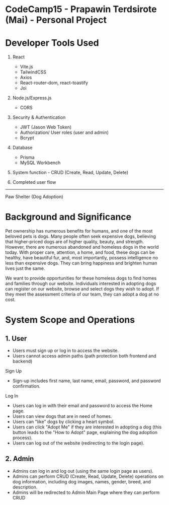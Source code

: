 # CodeCamp15 - Prapawin Terdsirote (Mai) - Personal Project

# Developer Tools Used

1. React

   - Vite.js
   - TailwindCSS
   - Axios
   - React-router-dom, react-toastify
   - Joi

2. Node.js/Express.js

   - CORS

3. Security & Authentication

   - JWT (Jason Web Token)
   - Authorization/ User roles (user and admin)
   - Bcrypt

4. Database

   - Prisma
   - MySQL Workbench

5. System function - CRUD (Create, Read, Update, Delete)
6. Completed user flow

---

Paw Shelter (Dog Adoption)

# Background and Significance

Pet ownership has numerous benefits for humans, and one of the most beloved pets is dogs. Many people often seek expensive dogs, believing that higher-priced dogs are of higher quality, beauty, and strength. However, there are numerous abandoned and homeless dogs in the world today. With proper care, attention, a home, and food, these dogs can be healthy, have beautiful fur, and, most importantly, possess intelligence no less than expensive dogs. They can bring happiness and brighten human lives just the same.

We want to provide opportunities for these homeless dogs to find homes and families through our website. Individuals interested in adopting dogs can register on our website, browse and select dogs they wish to adopt. If they meet the assessment criteria of our team, they can adopt a dog at no cost.

# System Scope and Operations

## 1. User

- Users must sign up or log in to access the website.
- Users cannot access admin paths (path protection both frontend and backend)

Sign Up

- Sign-up includes first name, last name, email, password, and password confirmation.

Log In

- Users can log in with their email and password to access the Home page.
- Users can view dogs that are in need of homes.
- Users can "like" dogs by clicking a heart symbol.
- Users can click "Adopt Me" if they are interested in adopting a dog (this button leads to the "How to Adopt" page, explaining the dog adoption process).
- Users can log out of the website (redirecting to the login page).

## 2. Admin

- Admins can log in and log out (using the same login page as users).
- Admins can perform CRUD (Create, Read, Update, Delete) operations on dog information, including dog images, names, gender, breed, and description.
- Admins will be redirected to Admin Main Page where they can perform CRUD
